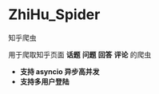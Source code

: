 # ZhiHu_Spider
知乎爬虫

用于爬取知乎页面 **话题** **问题** **回答** **评论** 的爬虫

 - **支持 asyncio 异步高并发**
 - **支持多用户登陆**
